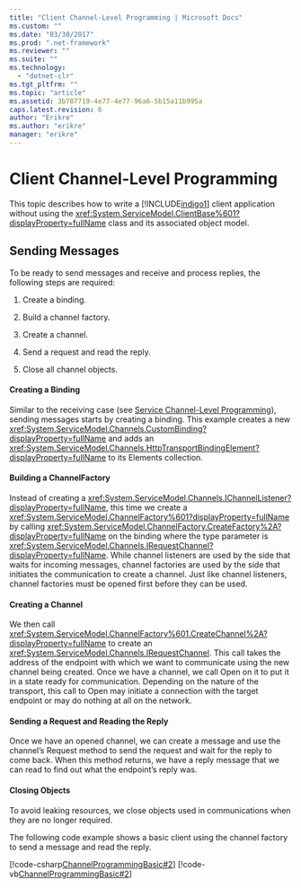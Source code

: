 ```yaml
---
title: "Client Channel-Level Programming | Microsoft Docs"
ms.custom: ""
ms.date: "03/30/2017"
ms.prod: ".net-framework"
ms.reviewer: ""
ms.suite: ""
ms.technology: 
  - "dotnet-clr"
ms.tgt_pltfrm: ""
ms.topic: "article"
ms.assetid: 3b787719-4e77-4e77-96a6-5b15a11b995a
caps.latest.revision: 6
author: "Erikre"
ms.author: "erikre"
manager: "erikre"
---
```

# Client Channel-Level Programming
This topic describes how to write a [!INCLUDE[indigo1](../../../../includes/indigo1-md.md)] client application without using the <xref:System.ServiceModel.ClientBase%601?displayProperty=fullName> class and its associated object model.  
  
## Sending Messages  
 To be ready to send messages and receive and process replies, the following steps are required:  
  
1.  Create a binding.  
  
2.  Build a channel factory.  
  
3.  Create a channel.  
  
4.  Send a request and read the reply.  
  
5.  Close all channel objects.  
  
#### Creating a Binding  
 Similar to the receiving case (see [Service Channel-Level Programming](../../../../docs/framework/wcf/extending/service-channel-level-programming.md)), sending messages starts by creating a binding. This example creates a new <xref:System.ServiceModel.Channels.CustomBinding?displayProperty=fullName> and adds an <xref:System.ServiceModel.Channels.HttpTransportBindingElement?displayProperty=fullName> to its Elements collection.  
  
#### Building a ChannelFactory  
 Instead of creating a <xref:System.ServiceModel.Channels.IChannelListener?displayProperty=fullName>, this time we create a <xref:System.ServiceModel.ChannelFactory%601?displayProperty=fullName> by calling <xref:System.ServiceModel.ChannelFactory.CreateFactory%2A?displayProperty=fullName> on the binding where the type parameter is <xref:System.ServiceModel.Channels.IRequestChannel?displayProperty=fullName>. While channel listeners are used by the side that waits for incoming messages, channel factories are used by the side that initiates the communication to create a channel. Just like channel listeners, channel factories must be opened first before they can be used.  
  
#### Creating a Channel  
 We then call <xref:System.ServiceModel.ChannelFactory%601.CreateChannel%2A?displayProperty=fullName> to create an <xref:System.ServiceModel.Channels.IRequestChannel>. This call takes the address of the endpoint with which we want to communicate using the new channel being created. Once we have a channel, we call Open on it to put it in a state ready for communication. Depending on the nature of the transport, this call to Open may initiate a connection with the target endpoint or may do nothing at all on the network.  
  
#### Sending a Request and Reading the Reply  
 Once we have an opened channel, we can create a message and use the channel’s Request method to send the request and wait for the reply to come back. When this method returns, we have a reply message that we can read to find out what the endpoint’s reply was.  
  
#### Closing Objects  
 To avoid leaking resources, we close objects used in communications when they are no longer required.  
  
 The following code example shows a basic client using the channel factory to send a message and read the reply.  
  
 [!code-csharp[ChannelProgrammingBasic#2](../../../../samples/snippets/csharp/VS_Snippets_CFX/channelprogrammingbasic/cs/clientprogram.cs#2)]
 [!code-vb[ChannelProgrammingBasic#2](../../../../samples/snippets/visualbasic/VS_Snippets_CFX/channelprogrammingbasic/vb/clientprogram.vb#2)]